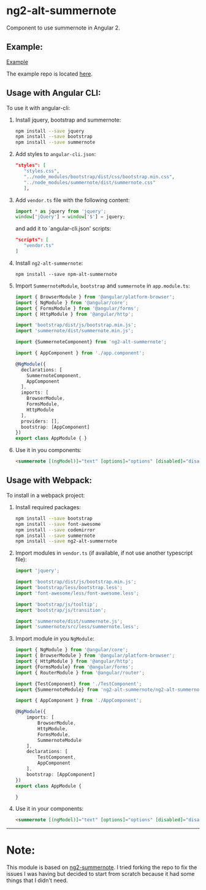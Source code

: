 # ng2-alt-summernote

Component to use summernote in Angular 2.

Example:
--------
[Example](https://carlescs.github.io/testangular/)

The example repo is located [here](https://github.com/carlescs/testangular).

Usage with Angular CLI:
-----------------------
To use it with angular-cli:

1. Install jquery, bootstrap and summernote:

   ```bash
   npm install --save jquery
   npm install --save bootstrap
   npm install --save summernote
   ```

2. Add styles to `angular-cli.json`:

   ```json 
   "styles": [
      "styles.css",
      "../node_modules/bootstrap/dist/css/bootstrap.min.css",
      "../node_modules/summernote/dist/summernote.css"
      ],
   ```

3. Add `vendor.ts` file with the following content:

    ```typescript
    import * as jquery from 'jquery';
    window['jQuery'] = window['$'] = jquery;
    ```

    and add it to `angular-cli.json' scripts:

    ```json
    "scripts": [
       "vendor.ts"
    ]
    ```

4. Install `ng2-alt-summernote`:

   ```
   npm install --save npm-alt-summernote
   ```

5. Import `SummernoteModule`, `bootstrap` and `summernote` in `app.module.ts`:

    ```typescript
    import { BrowserModule } from '@angular/platform-browser';
    import { NgModule } from '@angular/core';
    import { FormsModule } from '@angular/forms';
    import { HttpModule } from '@angular/http';

    import 'bootstrap/dist/js/bootstrap.min.js';
    import 'summernote/dist/summernote.min.js';

    import {SummernoteComponent} from 'ng2-alt-summernote';

    import { AppComponent } from './app.component';

    @NgModule({
      declarations: [
        SummernoteComponent,
        AppComponent
      ],
      imports: [
        BrowserModule,
        FormsModule,
        HttpModule
      ],
      providers: [],
      bootstrap: [AppComponent]
    })
    export class AppModule { }
    ```

6. Use it in you components:

    ```html
    <summernote [(ngModel)]="text" [options]="options" [disabled]="disabled"></summernote>
    ```

Usage with Webpack:
-------------------
To install in a webpack project:

1. Install required packages:

   ```bash
   npm install --save bootstrap
   npm install --save font-awesome
   npm install --save codemirror
   npm install --save summernote
   npm install --save ng2-alt-summernote
   ```

2. Import modules in `vendor.ts` (if available, if not use another typescript file):

   ```typescript
   import 'jquery';

   import 'bootstrap/dist/js/bootstrap.min.js';
   import 'bootstrap/less/bootstrap.less';
   import 'font-awesome/less/font-awesome.less';

   import 'bootstrap/js/tooltip';
   import 'bootstrap/js/transition';

   import 'summernote/dist/summernote.js';
   import 'summernote/src/less/summernote.less';
   ```

3. Import module in you `NgModule`:

   ```typescript
   import { NgModule } from '@angular/core';
   import { BrowserModule } from '@angular/platform-browser';
   import { HttpModule } from '@angular/http';
   import {FormsModule} from '@angular/forms';
   import { RouterModule } from '@angular/router';

   import {TestComponent} from './TestComponent';
   import {SummernoteModule} from 'ng2-alt-summernote/ng2-alt-summernote';

   import { AppComponent } from './AppComponent';

   @NgModule({
       imports: [
           BrowserModule,
           HttpModule,
           FormsModule,
           SummernoteModule
       ],
       declarations: [
           TestComponent,
           AppComponent
       ],
       bootstrap: [AppComponent]
   })
   export class AppModule {

   }
   ```

4. Use it in your components:

    ```html
    <summernote [(ngModel)]="text" [options]="options" [disabled]="disabled"></summernote>
    ```

---
# Note:

This module is based on [ng2-summernote](https://github.com/martinsvb/ng2-summernote). I tried forking the repo to fix the issues I was having but decided to start from scratch because it had some things that I didn't need.

